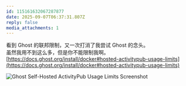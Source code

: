 ```yaml
---
id: 115161632067287877
date: 2025-09-07T06:37:31.807Z
reply: false
media_attachments: 1
---
```


看到 Ghost 的联邦限制，又一次打消了我尝试 Ghost 的念头。  
虽然我用不到这么多，但是你不能限制我啊。  
[https://docs.ghost.org/install/docker#hosted-activitypub-usage-limits](https://docs.ghost.org/install/docker#hosted-activitypub-usage-limits)

![Ghost Self-Hosted ActivityPub Usage Limits Screenshot](https://files.e5n.cc/media_attachments/files/115/161/628/939/885/648/original/9cc9313ff62410f6.png)
